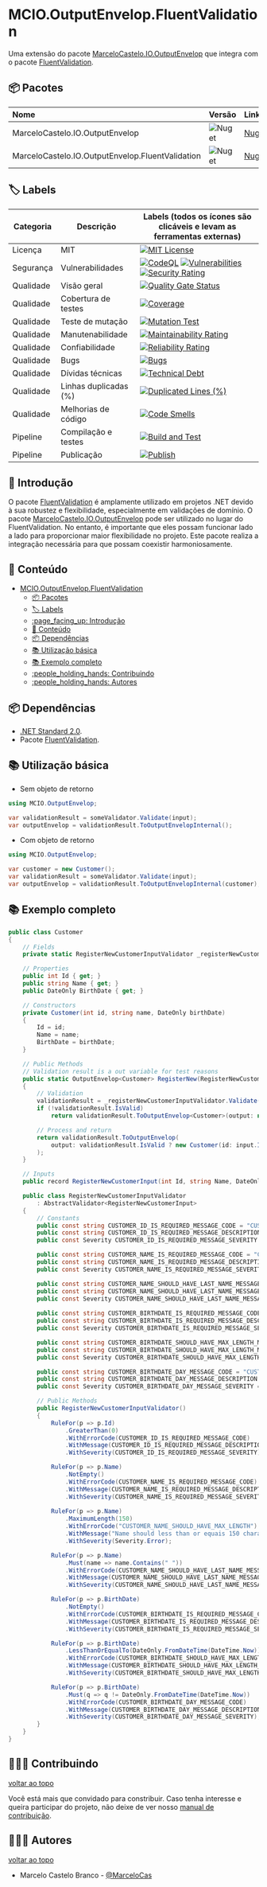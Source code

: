 # MCIO.OutputEnvelop.FluentValidation

Uma extensão do pacote [MarceloCastelo.IO.OutputEnvelop](https://www.nuget.org/packages/MarceloCastelo.IO.OutputEnvelop/) que integra com o pacote [FluentValidation](https://www.nuget.org/packages/FluentValidation).

## :package: Pacotes

| Nome | Versão | Link | Repository |
| :- | :- | :- | :- |
| MarceloCastelo.IO.OutputEnvelop |  ![Nuget](https://img.shields.io/nuget/v/MarceloCastelo.IO.OutputEnvelop) | [Nuget.org](https://www.nuget.org/packages/MarceloCastelo.IO.OutputEnvelop/) | [Link](https://github.com/marcelocasteloio/MCIO.OutputEnvelop/) |
| MarceloCastelo.IO.OutputEnvelop.FluentValidation |  ![Nuget](https://img.shields.io/nuget/v/MarceloCastelo.IO.OutputEnvelop.FluentValidation) | [Nuget.org](https://www.nuget.org/packages/MarceloCastelo.IO.OutputEnvelop.FluentValidation/) | Esse aqui :) |


## :label: Labels

| Categoria | Descrição | Labels (todos os ícones são clicáveis e levam as ferramentas externas) |
|-|-|-|
| Licença | MIT | [![MIT License](https://img.shields.io/badge/License-MIT-green.svg)](https://choosealicense.com/licenses/mit/) |
| Segurança | Vulnerabilidades | [![CodeQL](https://github.com/marcelocasteloio/MCIO.OutputEnvelop.FluentValidation/actions/workflows/github-code-scanning/codeql/badge.svg)](https://github.com/marcelocasteloio/MCIO.OutputEnvelop.FluentValidation/actions/workflows/github-code-scanning/codeql) [![Vulnerabilities](https://sonarcloud.io/api/project_badges/measure?project=marcelocasteloio_MCIO.OutputEnvelop.FluentValidation&metric=vulnerabilities)](https://sonarcloud.io/summary/new_code?id=marcelocasteloio_MCIO.OutputEnvelop.FluentValidation) [![Security Rating](https://sonarcloud.io/api/project_badges/measure?project=marcelocasteloio_MCIO.OutputEnvelop.FluentValidation&metric=security_rating)](https://sonarcloud.io/summary/new_code?id=marcelocasteloio_MCIO.OutputEnvelop.FluentValidation) |
| Qualidade | Visão geral | [![Quality Gate Status](https://sonarcloud.io/api/project_badges/measure?project=marcelocasteloio_MCIO.OutputEnvelop.FluentValidation&metric=alert_status)](https://sonarcloud.io/summary/new_code?id=marcelocasteloio_MCIO.OutputEnvelop.FluentValidation) |
| Qualidade | Cobertura de testes | [![Coverage](https://sonarcloud.io/api/project_badges/measure?project=marcelocasteloio_MCIO.OutputEnvelop.FluentValidation&metric=coverage)](https://sonarcloud.io/summary/new_code?id=marcelocasteloio_MCIO.OutputEnvelop.FluentValidation) |
| Qualidade | Teste de mutação | [![Mutation Test](https://github.com/marcelocasteloio/MCIO.OutputEnvelop.FluentValidation/actions/workflows/mutation-test.yml/badge.svg)](https://github.com/marcelocasteloio/MCIO.OutputEnvelop.FluentValidation/actions/workflows/mutation-test.yml) |
| Qualidade | Manutenabilidade | [![Maintainability Rating](https://sonarcloud.io/api/project_badges/measure?project=marcelocasteloio_MCIO.OutputEnvelop.FluentValidation&metric=sqale_rating)](https://sonarcloud.io/summary/new_code?id=marcelocasteloio_MCIO.OutputEnvelop.FluentValidation) |
| Qualidade | Confiabilidade | [![Reliability Rating](https://sonarcloud.io/api/project_badges/measure?project=marcelocasteloio_MCIO.OutputEnvelop.FluentValidation&metric=reliability_rating)](https://sonarcloud.io/summary/new_code?id=marcelocasteloio_MCIO.OutputEnvelop.FluentValidation) |
| Qualidade | Bugs | [![Bugs](https://sonarcloud.io/api/project_badges/measure?project=marcelocasteloio_MCIO.OutputEnvelop.FluentValidation&metric=bugs)](https://sonarcloud.io/summary/new_code?id=marcelocasteloio_MCIO.OutputEnvelop.FluentValidation) |
| Qualidade | Dívidas técnicas | [![Technical Debt](https://sonarcloud.io/api/project_badges/measure?project=marcelocasteloio_MCIO.OutputEnvelop.FluentValidation&metric=sqale_index)](https://sonarcloud.io/summary/new_code?id=marcelocasteloio_MCIO.OutputEnvelop.FluentValidation) |
| Qualidade | Linhas duplicadas (%) | [![Duplicated Lines (%)](https://sonarcloud.io/api/project_badges/measure?project=marcelocasteloio_MCIO.OutputEnvelop.FluentValidation&metric=duplicated_lines_density)](https://sonarcloud.io/summary/new_code?id=marcelocasteloio_MCIO.OutputEnvelop.FluentValidation) |
| Qualidade | Melhorias de código | [![Code Smells](https://sonarcloud.io/api/project_badges/measure?project=marcelocasteloio_MCIO.OutputEnvelop.FluentValidation&metric=code_smells)](https://sonarcloud.io/summary/new_code?id=marcelocasteloio_MCIO.OutputEnvelop.FluentValidation) |
| Pipeline | Compilação e testes | [![Build and Test](https://github.com/marcelocasteloio/MCIO.OutputEnvelop.FluentValidation/actions/workflows/build-and-test.yml/badge.svg)](https://github.com/marcelocasteloio/MCIO.OutputEnvelop.FluentValidation/actions/workflows/build-and-test.yml) |
| Pipeline | Publicação | [![Publish](https://github.com/marcelocasteloio/MCIO.OutputEnvelop.FluentValidation/actions/workflows/publish.yml/badge.svg)](https://github.com/marcelocasteloio/MCIO.OutputEnvelop.FluentValidation/actions/workflows/publish.yml) |

## :page_facing_up: Introdução

O pacote [FluentValidation](https://www.nuget.org/packages/FluentValidation) é amplamente utilizado em projetos .NET devido à sua robustez e flexibilidade, especialmente em validações de domínio. O pacote [MarceloCastelo.IO.OutputEnvelop](https://www.nuget.org/packages/MarceloCastelo.IO.OutputEnvelop/) pode ser utilizado no lugar do FluentValidation. No entanto, é importante que eles possam funcionar lado a lado para proporcionar maior flexibilidade no projeto. Este pacote realiza a integração necessária para que possam coexistir harmoniosamente.

## :book: Conteúdo
- [MCIO.OutputEnvelop.FluentValidation](#mciooutputenvelopfluentvalidation)
  - [:package: Pacotes](#package-pacotes)
  - [:label: Labels](#label-labels)
  - [:page\_facing\_up: Introdução](#page_facing_up-introdução)
  - [:book: Conteúdo](#book-conteúdo)
  - [:package: Dependências](#package-dependências)
  - [:books: Utilização básica](#books-utilização-básica)
  - [:books: Exemplo completo](#books-exemplo-completo)
  - [:people\_holding\_hands: Contribuindo](#people_holding_hands-contribuindo)
  - [:people\_holding\_hands: Autores](#people_holding_hands-autores)

## :package: Dependências

- [.NET Standard 2.0](https://learn.microsoft.com/pt-br/dotnet/standard/net-standard?tabs=net-standard-2-0).
- Pacote [FluentValidation](https://www.nuget.org/packages/FluentValidation).

## :books: Utilização básica

- Sem objeto de retorno
```csharp
using MCIO.OutputEnvelop;

var validationResult = someValidator.Validate(input);
var outputEnvelop = validationResult.ToOutputEnvelopInternal();
```

- Com objeto de retorno
```csharp
using MCIO.OutputEnvelop;

var customer = new Customer();
var validationResult = someValidator.Validate(input);
var outputEnvelop = validationResult.ToOutputEnvelopInternal(customer);
```

## :books: Exemplo completo

```csharp
public class Customer
{
    // Fields
    private static RegisterNewCustomerInputValidator _registerNewCustomerInputValidator = new();

    // Properties
    public int Id { get; }
    public string Name { get; }
    public DateOnly BirthDate { get; }

    // Constructors
    private Customer(int id, string name, DateOnly birthDate)
    {
        Id = id;
        Name = name;
        BirthDate = birthDate;
    }

    // Public Methods
    // Validation result is a out variable for test reasons
    public static OutputEnvelop<Customer> RegisterNew(RegisterNewCustomerInput input, out ValidationResult validationResult)
    {
        // Validation
        validationResult = _registerNewCustomerInputValidator.Validate(input);
        if (!validationResult.IsValid)
            return validationResult.ToOutputEnvelop<Customer>(output: null!);

        // Process and return
        return validationResult.ToOutputEnvelop(
            output: validationResult.IsValid ? new Customer(id: input.Id, name: input.Name, birthDate: input.BirthDate) : null!
        );
    }

    // Inputs
    public record RegisterNewCustomerInput(int Id, string Name, DateOnly BirthDate);

    public class RegisterNewCustomerInputValidator
        : AbstractValidator<RegisterNewCustomerInput>
    {
        // Constants
        public const string CUSTOMER_ID_IS_REQUIRED_MESSAGE_CODE = "CUSTOMER_ID_IS_REQUIRED";
        public const string CUSTOMER_ID_IS_REQUIRED_MESSAGE_DESCRIPTION = "Id is required";
        public const Severity CUSTOMER_ID_IS_REQUIRED_MESSAGE_SEVERITY = Severity.Error;

        public const string CUSTOMER_NAME_IS_REQUIRED_MESSAGE_CODE = "CUSTOMER_NAME_IS_REQUIRED";
        public const string CUSTOMER_NAME_IS_REQUIRED_MESSAGE_DESCRIPTION = "Name is required";
        public const Severity CUSTOMER_NAME_IS_REQUIRED_MESSAGE_SEVERITY = Severity.Error;

        public const string CUSTOMER_NAME_SHOULD_HAVE_LAST_NAME_MESSAGE_CODE = "CUSTOMER_NAME_SHOULD_HAVE_LAST_NAME";
        public const string CUSTOMER_NAME_SHOULD_HAVE_LAST_NAME_MESSAGE_DESCRIPTION = "Name should have last name";
        public const Severity CUSTOMER_NAME_SHOULD_HAVE_LAST_NAME_MESSAGE_SEVERITY = Severity.Warning;
        
        public const string CUSTOMER_BIRTHDATE_IS_REQUIRED_MESSAGE_CODE = "CUSTOMER_BIRTHDATE_IS_REQUIRED";
        public const string CUSTOMER_BIRTHDATE_IS_REQUIRED_MESSAGE_DESCRIPTION = "BirthDate is required";
        public const Severity CUSTOMER_BIRTHDATE_IS_REQUIRED_MESSAGE_SEVERITY = Severity.Error;

        public const string CUSTOMER_BIRTHDATE_SHOULD_HAVE_MAX_LENGTH_MESSAGE_CODE = "CUSTOMER_BIRTHDATE_SHOULD_HAVE_MAX_LENGTH";
        public const string CUSTOMER_BIRTHDATE_SHOULD_HAVE_MAX_LENGTH_MESSAGE_DESCRIPTION = "BirthDate is required";
        public const Severity CUSTOMER_BIRTHDATE_SHOULD_HAVE_MAX_LENGTH_MESSAGE_SEVERITY = Severity.Error;

        public const string CUSTOMER_BIRTHDATE_DAY_MESSAGE_CODE = "CUSTOMER_BIRTHDATE_DAY";
        public const string CUSTOMER_BIRTHDATE_DAY_MESSAGE_DESCRIPTION = "Today is the customer birthday";
        public const Severity CUSTOMER_BIRTHDATE_DAY_MESSAGE_SEVERITY = Severity.Info;

        // Public Methods
        public RegisterNewCustomerInputValidator()
        {
            RuleFor(p => p.Id)
                .GreaterThan(0)
                .WithErrorCode(CUSTOMER_ID_IS_REQUIRED_MESSAGE_CODE)
                .WithMessage(CUSTOMER_ID_IS_REQUIRED_MESSAGE_DESCRIPTION)
                .WithSeverity(CUSTOMER_ID_IS_REQUIRED_MESSAGE_SEVERITY);

            RuleFor(p => p.Name)
                .NotEmpty()
                .WithErrorCode(CUSTOMER_NAME_IS_REQUIRED_MESSAGE_CODE)
                .WithMessage(CUSTOMER_NAME_IS_REQUIRED_MESSAGE_DESCRIPTION)
                .WithSeverity(CUSTOMER_NAME_IS_REQUIRED_MESSAGE_SEVERITY);
            
            RuleFor(p => p.Name)
                .MaximumLength(150)
                .WithErrorCode("CUSTOMER_NAME_SHOULD_HAVE_MAX_LENGTH")
                .WithMessage("Name should less than or equais 150 characters")
                .WithSeverity(Severity.Error);

            RuleFor(p => p.Name)
                .Must(name => name.Contains(" "))
                .WithErrorCode(CUSTOMER_NAME_SHOULD_HAVE_LAST_NAME_MESSAGE_CODE)
                .WithMessage(CUSTOMER_NAME_SHOULD_HAVE_LAST_NAME_MESSAGE_DESCRIPTION)
                .WithSeverity(CUSTOMER_NAME_SHOULD_HAVE_LAST_NAME_MESSAGE_SEVERITY);

            RuleFor(p => p.BirthDate)
                .NotEmpty()
                .WithErrorCode(CUSTOMER_BIRTHDATE_IS_REQUIRED_MESSAGE_CODE)
                .WithMessage(CUSTOMER_BIRTHDATE_IS_REQUIRED_MESSAGE_DESCRIPTION)
                .WithSeverity(CUSTOMER_BIRTHDATE_IS_REQUIRED_MESSAGE_SEVERITY);

            RuleFor(p => p.BirthDate)
                .LessThanOrEqualTo(DateOnly.FromDateTime(DateTime.Now))
                .WithErrorCode(CUSTOMER_BIRTHDATE_SHOULD_HAVE_MAX_LENGTH_MESSAGE_CODE)
                .WithMessage(CUSTOMER_BIRTHDATE_SHOULD_HAVE_MAX_LENGTH_MESSAGE_DESCRIPTION)
                .WithSeverity(CUSTOMER_BIRTHDATE_SHOULD_HAVE_MAX_LENGTH_MESSAGE_SEVERITY);

            RuleFor(p => p.BirthDate)
                .Must(q => q != DateOnly.FromDateTime(DateTime.Now))
                .WithErrorCode(CUSTOMER_BIRTHDATE_DAY_MESSAGE_CODE)
                .WithMessage(CUSTOMER_BIRTHDATE_DAY_MESSAGE_DESCRIPTION)
                .WithSeverity(CUSTOMER_BIRTHDATE_DAY_MESSAGE_SEVERITY);
        }
    }
}
```

## :people_holding_hands: Contribuindo

[voltar ao topo](#book-conteúdo)

Você está mais que convidado para constribuir. Caso tenha interesse e queira participar do projeto, não deixe de ver nosso [manual de contribuição](docs/CONTRIBUTING-PT.md). 

## :people_holding_hands: Autores

[voltar ao topo](#book-conteúdo)

- Marcelo Castelo Branco - [@MarceloCas](https://www.linkedin.com/in/marcelocastelobranco/)